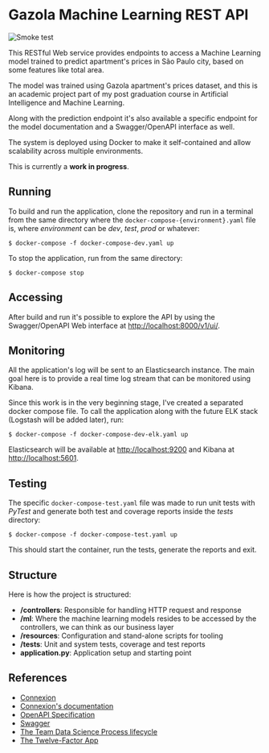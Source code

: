 # Gazola Machine Learning REST API
![Smoke test](https://github.com/furansa/gazola-ml-python-rest/workflows/Smoke%20test/badge.svg?branch=master)

This RESTful Web service provides endpoints to access a Machine Learning model
trained to predict apartment's prices in São Paulo city, based on some features
like total area.

The model was trained using Gazola apartment's prices dataset, and this is an
academic project part of my post graduation course in Artificial Intelligence
and Machine Learning.

Along with the prediction endpoint it's also available a specific endpoint for
the model documentation and a Swagger/OpenAPI interface as well.

The system is deployed using Docker to make it self-contained and allow
scalability across multiple environments.

This is currently a **work in progress**.

## Running
To build and run the application, clone the repository and run in a terminal
from the same directory where the ```docker-compose-{environment}.yaml``` file
is, where *environment* can be *dev*, *test*, *prod* or whatever:

```shell
$ docker-compose -f docker-compose-dev.yaml up
```

To stop the application, run from the same directory:

```
$ docker-compose stop
```

## Accessing
After build and run it's possible to explore the API by using the Swagger/OpenAPI
Web interface at [http://localhost:8000/v1/ui/](http://localhost:8000/v1/ui/).

## Monitoring
All the application's log will be sent to an Elasticsearch instance. The main goal
here is to provide a real time log stream that can be monitored using Kibana.

Since this work is in the very beginning stage, I've created a separated docker
compose file. To call the application along with the future ELK stack (Logstash will
be added later), run:

```shell
$ docker-compose -f docker-compose-dev-elk.yaml up
```

Elasticsearch will be available at [http://localhost:9200](http://localhost:9200)
and Kibana at [http://localhost:5601](http://localhost:5601).

## Testing
The specific ```docker-compose-test.yaml``` file was made to run unit tests with
*PyTest* and generate both test and coverage reports inside the *tests* directory:

```shell
$ docker-compose -f docker-compose-test.yaml up
```

This should start the container, run the tests, generate the reports and exit.

## Structure
Here is how the project is structured:

* **/controllers**: Responsible for handling HTTP request and response
* **/ml**: Where the machine learning models resides to be accessed by the controllers, we can think as our business layer
* **/resources**: Configuration and stand-alone scripts for tooling
* **/tests**: Unit and system tests, coverage and test reports
* **application.py**: Application setup and starting point

## References
* [Connexion](https://github.com/zalando/connexion)
* [Connexion's documentation](https://connexion.readthedocs.io)
* [OpenAPI Specification](https://swagger.io/docs/specification)
* [Swagger](https://github.com/swagger-api)
* [The Team Data Science Process lifecycle](https://docs.microsoft.com/en-us/azure/machine-learning/team-data-science-process/lifecycle)
* [The Twelve-Factor App](https://12factor.net)
